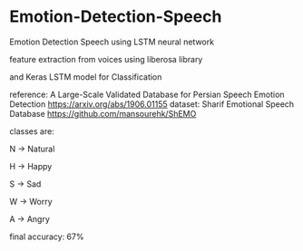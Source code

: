# Emotion-Detection-Speech
‫‪Emotion‬‬ ‫‪Detection‬‬ ‫‪Speech‬‬ using LSTM neural network

feature extraction from voices using liberosa library

and Keras LSTM model for Classification

reference: A Large-Scale Validated Database for Persian Speech Emotion Detection https://arxiv.org/abs/1906.01155
dataset: Sharif Emotional Speech Database https://github.com/mansourehk/ShEMO

classes are:

N -> Natural

H -> Happy

S -> Sad

W -> Worry

A -> Angry

final accuracy: 67% 
